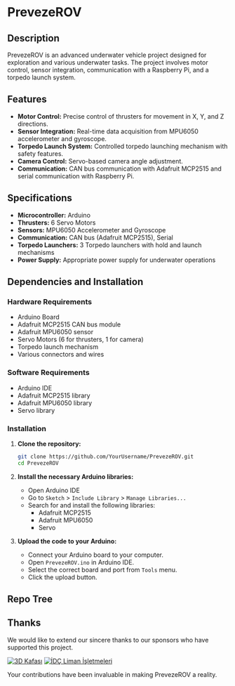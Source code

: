 # PrevezeROV

## Description
PrevezeROV is an advanced underwater vehicle project designed for exploration and various underwater tasks. The project involves motor control, sensor integration, communication with a Raspberry Pi, and a torpedo launch system.

## Features
- **Motor Control:** Precise control of thrusters for movement in X, Y, and Z directions.
- **Sensor Integration:** Real-time data acquisition from MPU6050 accelerometer and gyroscope.
- **Torpedo Launch System:** Controlled torpedo launching mechanism with safety features.
- **Camera Control:** Servo-based camera angle adjustment.
- **Communication:** CAN bus communication with Adafruit MCP2515 and serial communication with Raspberry Pi.

## Specifications
- **Microcontroller:** Arduino
- **Thrusters:** 6 Servo Motors
- **Sensors:** MPU6050 Accelerometer and Gyroscope
- **Communication:** CAN bus (Adafruit MCP2515), Serial
- **Torpedo Launchers:** 3 Torpedo launchers with hold and launch mechanisms
- **Power Supply:** Appropriate power supply for underwater operations

## Dependencies and Installation
### Hardware Requirements
- Arduino Board
- Adafruit MCP2515 CAN bus module
- Adafruit MPU6050 sensor
- Servo Motors (6 for thrusters, 1 for camera)
- Torpedo launch mechanism
- Various connectors and wires

### Software Requirements
- Arduino IDE
- Adafruit MCP2515 library
- Adafruit MPU6050 library
- Servo library

### Installation
1. **Clone the repository:**
    ```bash
    git clone https://github.com/YourUsername/PrevezeROV.git
    cd PrevezeROV
    ```

2. **Install the necessary Arduino libraries:**
    - Open Arduino IDE
    - Go to `Sketch` > `Include Library` > `Manage Libraries...`
    - Search for and install the following libraries:
        - Adafruit MCP2515
        - Adafruit MPU6050
        - Servo

3. **Upload the code to your Arduino:**
    - Connect your Arduino board to your computer.
    - Open `PrevezeROV.ino` in Arduino IDE.
    - Select the correct board and port from `Tools` menu.
    - Click the upload button.

## Repo Tree


## Thanks
We would like to extend our sincere thanks to our sponsors who have supported this project.

[![3D Kafası](https://3dkafasi.com/logo.png)](https://3dkafasi.com/)
[![İDÇ Liman İşletmeleri](https://www.idcliman.com.tr/images/logos/idc_resize_white.svg)](https://www.idcliman.com.tr/tr)


Your contributions have been invaluable in making PrevezeROV a reality.

